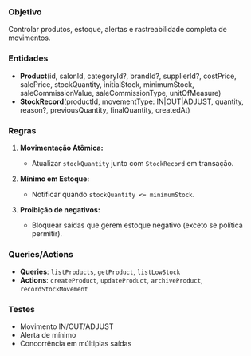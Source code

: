 ### Objetivo

Controlar produtos, estoque, alertas e rastreabilidade completa de movimentos.

### Entidades

* **Product**(id, salonId, categoryId?, brandId?, supplierId?, costPrice, salePrice, stockQuantity, initialStock, minimumStock, saleCommissionValue, saleCommissionType, unitOfMeasure)
* **StockRecord**(productId, movementType: IN|OUT|ADJUST, quantity, reason?, previousQuantity, finalQuantity, createdAt)

### Regras

1. **Movimentação Atômica:**

   * Atualizar `stockQuantity` junto com `StockRecord` em transação.
2. **Mínimo em Estoque:**

   * Notificar quando `stockQuantity <= minimumStock`.
3. **Proibição de negativos:**

   * Bloquear saídas que gerem estoque negativo (exceto se política permitir).

### Queries/Actions

* **Queries**: `listProducts`, `getProduct`, `listLowStock`
* **Actions**: `createProduct`, `updateProduct`, `archiveProduct`, `recordStockMovement`

### Testes

* Movimento IN/OUT/ADJUST
* Alerta de mínimo
* Concorrência em múltiplas saídas